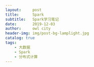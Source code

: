 ```yaml
---
layout:     post
title:      Spark
subtitle:   Spark学习笔记
date:       2019-12-03
author:     owl city
header-img: img/post-bg-lamplight.jpg
catalog: true
tags:
    - 大数据
    - Spark
    - 分布式计算
---
```

